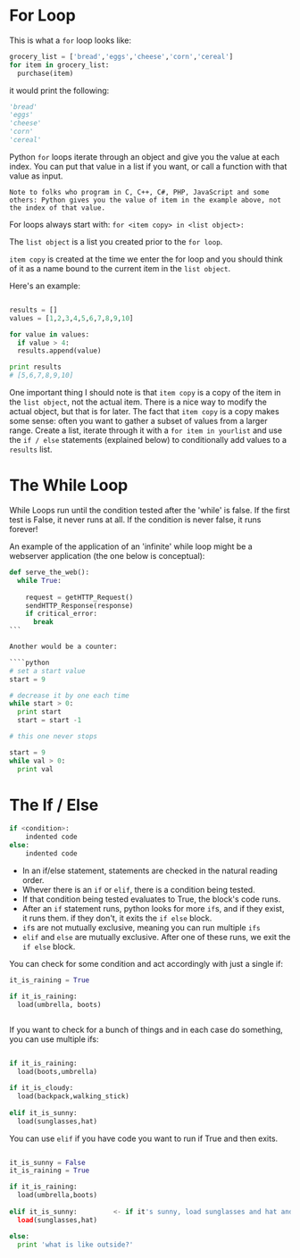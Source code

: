 # For Loop

This is what a `for` loop looks like:

```python
grocery_list = ['bread','eggs','cheese','corn','cereal']
for item in grocery_list:
  purchase(item)
````


it would print the following: 
````python
'bread'
'eggs'
'cheese'
'corn'
'cereal'
````

Python `for` loops iterate through an object and give you the value at each index.  You can put that value in a list if you want, or call a function with that value as input.  

`Note to folks who program in C, C++, C#, PHP, JavaScript and some others: Python gives you the value of item in the example above, not the index of that value.`

For loops always start with: `for <item copy> in <list object>:`

The `list object` is a list you created prior to the `for loop`.

`item copy` is created at the time we enter the for loop and you should think of it as a name bound to the current item in the `list object`.

Here's an example:
```python

results = []
values = [1,2,3,4,5,6,7,8,9,10]

for value in values:
  if value > 4:
  results.append(value)

print results
# [5,6,7,8,9,10]
````

One important thing I should note is that `item copy` is a copy of the item in the `list object`, not the actual item. There is a nice way to modify the actual object, but that is for later. The fact that `item copy` is a copy makes some sense: often you want to gather a subset of values from a larger range.  Create a list, iterate through it with a `for item in yourlist` and use the `if / else` statements (explained below) to conditionally add values to a `results` list.

# The While Loop

While Loops run until the condition tested  after the 'while' is false. If the first test is False, it never runs at all. If the condition is never false, it runs forever!

An example of the application of an 'infinite' while loop might be a webserver application (the one below is conceptual):

````python
def serve_the_web():
  while True:
  
    request = getHTTP_Request()
    sendHTTP_Response(response)
    if critical_error:
      break
```

Another would be a counter:

````python
# set a start value
start = 9

# decrease it by one each time
while start > 0:
  print start
  start = start -1

# this one never stops

start = 9
while val > 0:
  print val
````



# The If / Else

````python
if <condition>:
    indented code
else:
    indented code
````

+ In an if/else statement, statements are checked in the natural reading order.  
+ Whever there is an `if` or `elif`, there is a condition being tested.  
+ If that condition being tested evaluates to True, the block's code runs.  
+ After an `if` statement runs, python looks for more `if`s, and if they exist, it runs them. if they don't, it exits the `if else` block.
+ `if`s are not mutually exclusive, meaning you can run multiple `ifs`
+ `elif` and `else` are mutually exclusive. After one of these runs, we exit the `if else` block.

You can check for some condition and act accordingly with just a single if:


````python
it_is_raining = True

if it_is_raining:
  load(umbrella, boots)
  
````


If you want to check for a bunch of things and in each case do something, you can use multiple ifs:

````python

if it_is_raining:
  load(boots,umbrella)

if it_is_cloudy:
  load(backpack,walking_stick)
  
elif it_is_sunny:
  load(sunglasses,hat)
````

You can use `elif` if you have code you want to run if True and then exits. 

````python

it_is_sunny = False
it_is_raining = True

if it_is_raining:
  load(umbrella,boots)
  
elif it_is_sunny:         <- if it's sunny, load sunglasses and hat and then exit the block
  load(sunglasses,hat)

else:
  print 'what is like outside?'
````

